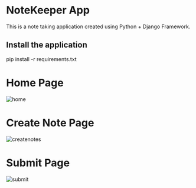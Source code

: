 # NoteKeeper App

This is a note taking application created using Python + Django Framework. 

## Install the application

pip install -r requirements.txt

# Home Page
![home](https://github.com/user-attachments/assets/47b6c9ae-310b-4b4f-bb27-b9f148c0eb38)
# Create Note Page
![createnotes](https://github.com/user-attachments/assets/82898005-0b89-40fd-bf24-4aad59caaf0a)
# Submit Page
![submit](https://github.com/user-attachments/assets/46d72918-ba0f-435d-8f31-ef678cc393ca)

